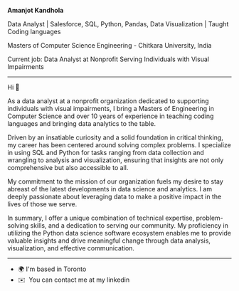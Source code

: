 

**Amanjot Kandhola**

Data Analyst | Salesforce, SQL, Python, Pandas, Data Visualization | Taught Coding languages

Masters of Computer Science Engineering - Chitkara University, India

Current job: Data Analyst at Nonprofit Serving Individuals with Visual Impairments

----------
Hi 👋 

As a data analyst at a nonprofit organization dedicated to supporting individuals with visual impairments, I bring a Masters of Engineering in Computer Science and over 10 years of experience in teaching coding languages and bringing data analytics to the table.

Driven by an insatiable curiosity and a solid foundation in critical thinking, my career has been centered around solving complex problems. I specialize in using SQL and Python for tasks ranging from data collection and wrangling to analysis and visualization, ensuring that insights are not only comprehensive but also accessible to all.

My commitment to the mission of our organization fuels my desire to stay abreast of the latest developments in data science and analytics. I am deeply passionate about leveraging data to make a positive impact in the lives of those we serve.

In summary, I offer a unique combination of technical expertise, problem-solving skills, and a dedication to serving our community. My proficiency in utilizing the Python data science software ecosystem enables me to provide valuable insights and drive meaningful change through data analysis, visualization, and effective communication.

------------

* 🌍 I'm based in Toronto
* ✉️  You can contact me at my linkedin
